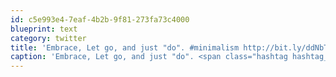 ```yaml
---
id: c5e993e4-7eaf-4b2b-9f81-273fa73c4000
blueprint: text
category: twitter
title: 'Embrace, Let go, and just "do". #minimalism http://bit.ly/ddNbTK'
caption: 'Embrace, Let go, and just "do". <span class="hashtag hashtag_local">#<a href="http://tweettemp.darylchymko.ca/?tag=minimalism">minimalism</a> http://bit.ly/ddNbTK'
---
```

